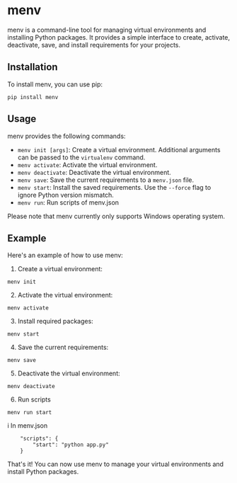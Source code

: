 # menv

menv is a command-line tool for managing virtual environments and installing Python packages. It provides a simple interface to create, activate, deactivate, save, and install requirements for your projects.

## Installation

To install menv, you can use pip:

```
pip install menv
```

## Usage

menv provides the following commands:

- `menv init [args]`: Create a virtual environment. Additional arguments can be passed to the `virtualenv` command.
- `menv activate`: Activate the virtual environment.
- `menv deactivate`: Deactivate the virtual environment.
- `menv save`: Save the current requirements to a `menv.json` file.
- `menv start`: Install the saved requirements. Use the `--force` flag to ignore Python version mismatch.
- `menv run`: Run scripts of menv.json


Please note that menv currently only supports Windows operating system.

## Example

Here's an example of how to use menv:

1. Create a virtual environment:

```
menv init
```

2. Activate the virtual environment:

```
menv activate
```

3. Install required packages:

```
menv start
```

4. Save the current requirements:

```
menv save
```

5. Deactivate the virtual environment:

```
menv deactivate
```

6. Run scripts
```
menv run start
```
i
In menv.json
```
    "scripts": {
        "start": "python app.py"
    }
```

That's it! You can now use menv to manage your virtual environments and install Python packages.
